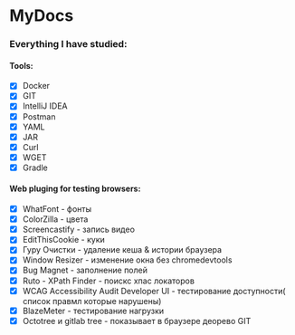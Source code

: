 # MyDocs

### Everything I have studied:

#### Tools:
- [X] Docker
- [X] GIT
- [X] IntelliJ IDEA
- [X] Postman
- [X] YAML
- [X] JAR
- [X] Curl
- [X] WGET
- [X] Gradle

#### Web pluging for testing browsers:
- [X] WhatFont - фонты
- [X] ColorZilla - цвета
- [X] Screencastify - запись видео
- [X] EditThisCookie - куки
- [X] Гуру Очистки - удаление кеша & истории браузера
- [X] Window Resizer - изменение окна без chromedevtools
- [X] Bug Magnet - заполнение полей
- [X] Ruto - XPath Finder - поискс хпас локаторов
- [X] WCAG Accessibility Audit Developer UI - тестирование доступности( список правмл которые нарушены)
- [X] BlazeMeter - тестирование нагрузки
- [X] Octotree и gitlab tree - показывает в браузере деорево GIT
